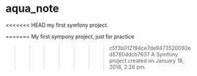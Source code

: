 aqua_note
=========

<<<<<<< HEAD
my first symfony project.

=======
My first sympony project, just for practice
>>>>>>> c5f3b012194ce7de9473520092ed5780ddcb7637
A Symfony project created on January 18, 2018, 2:26 pm.
